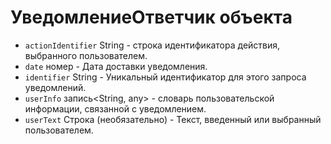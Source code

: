 # УведомлениеОтветчик объекта

* `actionIdentifier` String - строка идентификатора действия, выбранного пользователем.
* `date` номер - Дата доставки уведомления.
* `identifier` String - Уникальный идентификатор для этого запроса уведомлений.
* `userInfo` запись<String, any> - словарь пользовательской информации, связанной с уведомлением.
* `userText` Строка (необязательно) - Текст, введенный или выбранный пользователем.
